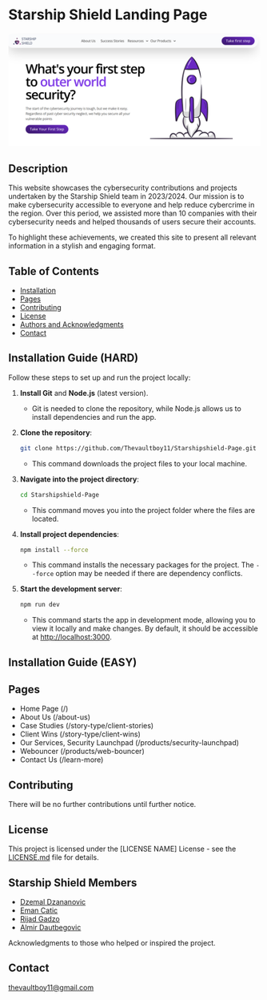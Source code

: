 # Starship Shield Landing Page

![Testimonials](readme_images/home.png)

## Description

This website showcases the cybersecurity contributions and projects undertaken by the Starship Shield team in 2023/2024. Our mission is to make cybersecurity accessible to everyone and help reduce cybercrime in the region. Over this period, we assisted more than 10 companies with their cybersecurity needs and helped thousands of users secure their accounts.

To highlight these achievements, we created this site to present all relevant information in a stylish and engaging format.

## Table of Contents

- [Installation](#installation)
- [Pages](#pages)
- [Contributing](#contributing)
- [License](#license)
- [Authors and Acknowledgments](#authors-and-acknowledgments)
- [Contact](#contact)

## Installation Guide (HARD)

Follow these steps to set up and run the project locally:

1. **Install Git** and **Node.js** (latest version).

   - Git is needed to clone the repository, while Node.js allows us to install dependencies and run the app.

2. **Clone the repository**:

   ```bash
   git clone https://github.com/Thevaultboy11/Starshipshield-Page.git
   ```

   - This command downloads the project files to your local machine.

3. **Navigate into the project directory**:

   ```bash
   cd Starshipshield-Page
   ```

   - This command moves you into the project folder where the files are located.

4. **Install project dependencies**:

   ```bash
   npm install --force
   ```

   - This command installs the necessary packages for the project. The `--force` option may be needed if there are dependency conflicts.

5. **Start the development server**:
   ```bash
   npm run dev
   ```
   - This command starts the app in development mode, allowing you to view it locally and make changes. By default, it should be accessible at [http://localhost:3000](http://localhost:3000).

## Installation Guide (EASY)

## Pages

- Home Page (/)
- About Us (/about-us)
- Case Studies (/story-type/client-stories)
- Client Wins (/story-type/client-wins)
- Our Services, Security Launchpad (/products/security-launchpad)
- Webouncer (/products/web-bouncer)
- Contact Us (/learn-more)

## Contributing

There will be no further contributions until further notice.

## License

This project is licensed under the [LICENSE NAME] License - see the [LICENSE.md](LICENSE.md) file for details.

## Starship Shield Members

- [Dzemal Dzananovic](https://www.linkedin.com/in/dzemal-dzananovic)
- [Eman Catic](https://www.linkedin.com/in/eman-catic/)
- [Rijad Gadzo](https://www.linkedin.com/in/gadzo-rijad/)
- [Almir Dautbegovic](https://www.linkedin.com/in/almir-starship-shield/)

Acknowledgments to those who helped or inspired the project.

## Contact

[thevaultboy11@gmail.com](mailto:thevaultboy11@gmail.com)
